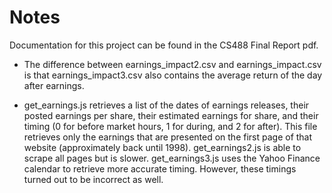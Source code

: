 # Notes
Documentation for this project can be found in the CS488 Final Report pdf.


* The difference between earnings_impact2.csv and earnings_impact.csv is that earnings_impact3.csv also contains the average return of the day after earnings.

* get_earnings.js retrieves a list of the dates of earnings releases, their posted earnings per share, their estimated earnings for share, and their timing (0 for before market hours, 1 for during, and 2 for after). This file retrieves only the earnings that are presented on the first page of that website (approximately back until 1998). get_earnings2.js is able to scrape all pages but is slower. get_earnings3.js uses the Yahoo Finance calendar to retrieve more accurate timing. However, these timings turned out to be incorrect as well.
